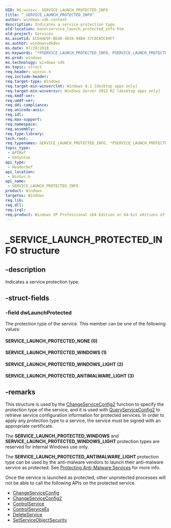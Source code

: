 ```yaml
---
UID: NS:winsvc._SERVICE_LAUNCH_PROTECTED_INFO
title: "_SERVICE_LAUNCH_PROTECTED_INFO"
author: windows-sdk-content
description: Indicates a service protection type.
old-location: base\service_launch_protected_info.htm
old-project: Services
ms.assetid: ECD44E9F-BE48-4038-94B4-37C8CA5C89F7
ms.author: windowssdkdev
ms.date: 07/29/2018
ms.keywords: "*PSERVICE_LAUNCH_PROTECTED_INFO, PSERVICE_LAUNCH_PROTECTED_INFO, PSERVICE_LAUNCH_PROTECTED_INFO structure pointer, SERVICE_LAUNCH_PROTECTED_ANTIMALWARE_LIGHT, SERVICE_LAUNCH_PROTECTED_INFO, SERVICE_LAUNCH_PROTECTED_INFO structure, SERVICE_LAUNCH_PROTECTED_NONE, SERVICE_LAUNCH_PROTECTED_WINDOWS, SERVICE_LAUNCH_PROTECTED_WINDOWS_LIGHT, _SERVICE_LAUNCH_PROTECTED_INFO, base.service_launch_protected_info, winsvc/PSERVICE_LAUNCH_PROTECTED_INFO, winsvc/SERVICE_LAUNCH_PROTECTED_INFO"
ms.prod: windows
ms.technology: windows-sdk
ms.topic: struct
req.header: winsvc.h
req.include-header: 
req.target-type: Windows
req.target-min-winverclnt: Windows 8.1 [desktop apps only]
req.target-min-winversvr: Windows Server 2012 R2 [desktop apps only]
req.kmdf-ver: 
req.umdf-ver: 
req.ddi-compliance: 
req.unicode-ansi: 
req.idl: 
req.max-support: 
req.namespace: 
req.assembly: 
req.type-library: 
tech.root: 
req.typenames: SERVICE_LAUNCH_PROTECTED_INFO, *PSERVICE_LAUNCH_PROTECTED_INFO
topic_type:
 - APIRef
 - kbSyntax
api_type:
 - HeaderDef
api_location:
 - WinSvc.h
api_name:
 - SERVICE_LAUNCH_PROTECTED_INFO
product: Windows
targetos: Windows
req.lib: 
req.dll: 
req.irql: 
req.product: Windows XP Professional x64 Edition or 64-bit editions of     Windows Server 2003
---
```


# _SERVICE_LAUNCH_PROTECTED_INFO structure


## -description


Indicates a service protection type.


## -struct-fields




### -field dwLaunchProtected

The protection type of the service. This member can be one of the following values:



#### SERVICE_LAUNCH_PROTECTED_NONE (0)



#### SERVICE_LAUNCH_PROTECTED_WINDOWS (1)



#### SERVICE_LAUNCH_PROTECTED_WINDOWS_LIGHT (2)



#### SERVICE_LAUNCH_PROTECTED_ANTIMALWARE_LIGHT (3)


## -remarks



This structure is used by the <a href="https://msdn.microsoft.com/6e5b79ed-52e1-460e-b076-01afbd08775c">ChangeServiceConfig2</a> function to specify the protection type of the service, and it is used with <a href="https://msdn.microsoft.com/cb090e59-aeff-4420-bb7c-912a4911006f">QueryServiceConfig2</a> to retrieve service configuration information for protected services. In order to apply any protection type to a service, the service must be signed with an appropriate certificate.

The <b>SERVICE_LAUNCH_PROTECTED_WINDOWS</b> and <b>SERVICE_LAUNCH_PROTECTED_WINDOWS_LIGHT</b> protection types are reserved for internal Windows use only.

The <b>SERVICE_LAUNCH_PROTECTED_ANTIMALWARE_LIGHT</b> protection type can be used by the anti-malware vendors to launch their anti-malware service as protected. See <a href="m_whitepapers.protecting_anti-malware_services_">Protecting Anti-Malware Services</a> for more info.

Once the service is launched as protected, other unprotected processes will not be able to call the following APIs on the protected service.

<ul>
<li>
<a href="https://msdn.microsoft.com/add8a99b-aced-4341-9790-86efac76df6b">ChangeServiceConfig</a>
</li>
<li>
<a href="https://msdn.microsoft.com/6e5b79ed-52e1-460e-b076-01afbd08775c">ChangeServiceConfig2</a>
</li>
<li>
<a href="https://msdn.microsoft.com/c112b587-7455-4f15-93e1-ded73de6dbbd">ControlService</a>
</li>
<li>
<a href="https://msdn.microsoft.com/de249903-7545-4fb6-925a-aa647f862f93">ControlServiceEx</a>
</li>
<li>
<a href="https://msdn.microsoft.com/5b0fc714-60e0-4ae3-8fa8-ace36dab2fb0">DeleteService</a>
</li>
<li>
<a href="https://msdn.microsoft.com/39481d9a-79d5-4bbf-8480-4095a34dddb6">SetServiceObjectSecurity</a>
</li>
</ul>


